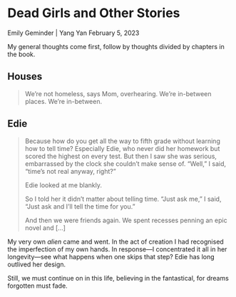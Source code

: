 # Dead Girls and Other Stories

Emily Geminder | Yang Yan
February 5, 2023

My general thoughts come first, follow by thoughts divided by chapters in the book.

## Houses

> We’re not homeless, says Mom, overhearing. We’re in-between places. We’re in-between.

## Edie

> Because how do you get all the way to fifth grade without learning how to tell time? Especially Edie, who never did her homework but scored the highest on every test. But then I saw she was serious, embarrassed by the clock she couldn’t make sense of. “Well,” I said, “time’s not real anyway, right?”
>
> Edie looked at me blankly.
>
> So I told her it didn’t matter about telling time. “Just ask me,” I said, “Just ask and I’ll tell the time for you.”
>
> And then we were friends again. We spent recesses penning an epic novel and […]

My very own *alien* came and went. In the act of creation I had recognised the imperfection of my own hands. In response—I concentrated it all in her longevity—see what happens when one skips that step? Edie has long outlived her design.

Still, we must continue on in this life, believing in the fantastical, for dreams forgotten must fade.
